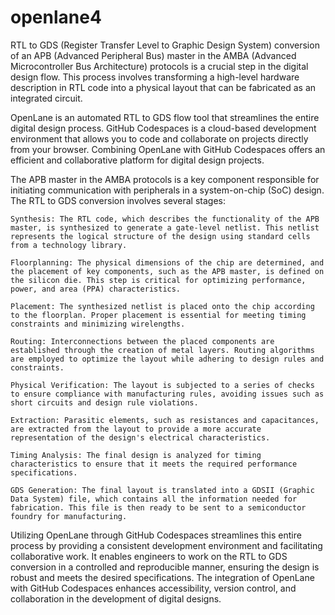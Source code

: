 # openlane4
RTL to GDS (Register Transfer Level to Graphic Design System) conversion of an APB (Advanced Peripheral Bus) master in the AMBA (Advanced Microcontroller Bus Architecture) protocols is a crucial step in the digital design flow. This process involves transforming a high-level hardware description in RTL code into a physical layout that can be fabricated as an integrated circuit.

OpenLane is an automated RTL to GDS flow tool that streamlines the entire digital design process. GitHub Codespaces is a cloud-based development environment that allows you to code and collaborate on projects directly from your browser. Combining OpenLane with GitHub Codespaces offers an efficient and collaborative platform for digital design projects.

The APB master in the AMBA protocols is a key component responsible for initiating communication with peripherals in a system-on-chip (SoC) design. The RTL to GDS conversion involves several stages:

    Synthesis: The RTL code, which describes the functionality of the APB master, is synthesized to generate a gate-level netlist. This netlist represents the logical structure of the design using standard cells from a technology library.

    Floorplanning: The physical dimensions of the chip are determined, and the placement of key components, such as the APB master, is defined on the silicon die. This step is critical for optimizing performance, power, and area (PPA) characteristics.

    Placement: The synthesized netlist is placed onto the chip according to the floorplan. Proper placement is essential for meeting timing constraints and minimizing wirelengths.

    Routing: Interconnections between the placed components are established through the creation of metal layers. Routing algorithms are employed to optimize the layout while adhering to design rules and constraints.

    Physical Verification: The layout is subjected to a series of checks to ensure compliance with manufacturing rules, avoiding issues such as short circuits and design rule violations.

    Extraction: Parasitic elements, such as resistances and capacitances, are extracted from the layout to provide a more accurate representation of the design's electrical characteristics.

    Timing Analysis: The final design is analyzed for timing characteristics to ensure that it meets the required performance specifications.

    GDS Generation: The final layout is translated into a GDSII (Graphic Data System) file, which contains all the information needed for fabrication. This file is then ready to be sent to a semiconductor foundry for manufacturing.

Utilizing OpenLane through GitHub Codespaces streamlines this entire process by providing a consistent development environment and facilitating collaborative work. It enables engineers to work on the RTL to GDS conversion in a controlled and reproducible manner, ensuring the design is robust and meets the desired specifications. The integration of OpenLane with GitHub Codespaces enhances accessibility, version control, and collaboration in the development of digital designs.
